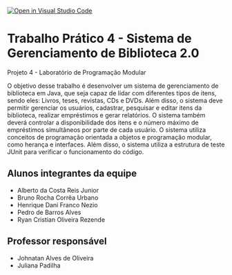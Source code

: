 [![Open in Visual Studio Code](https://classroom.github.com/assets/open-in-vscode-718a45dd9cf7e7f842a935f5ebbe5719a5e09af4491e668f4dbf3b35d5cca122.svg)](https://classroom.github.com/online_ide?assignment_repo_id=12998011&assignment_repo_type=AssignmentRepo)
# Trabalho Prático 4 - Sistema de Gerenciamento de Biblioteca 2.0

Projeto 4 - Laboratório de Programação Modular

O objetivo desse trabalho é desenvolver um sistema de gerenciamento de biblioteca em Java, que seja capaz de lidar com diferentes tipos de itens, sendo eles: Livros, teses, revistas, CDs e DVDs. Além disso, o sistema deve permitir gerenciar os usuários, cadastrar, pesquisar e editar itens da biblioteca, realizar empréstimos e gerar relatórios. O sistema também deverá controlar a disponibilidade dos itens e o número máximo de empréstimos simultâneos por parte de cada usuário. O sistema utiliza conceitos de programação orientada a objetos e programação modular, como herança e interfaces. Além disso, o sistema utiliza a estrutura de teste JUnit para verificar o funcionamento do código.

## Alunos integrantes da equipe

* Alberto da Costa Reis Junior
* Bruno Rocha Corrêa Urbano
* Henrique Dani Franco Nezio
* Pedro de Barros Alves
* Ryan Cristian Oliveira Rezende

## Professor responsável 

* Johnatan Alves de Oliveira
* Juliana Padilha

